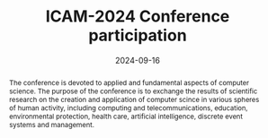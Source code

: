 ---
title: ICAM-2024 Conference participation

event: The XV International Conference Computer-Aided Technologies in Applied Mathematics (ICAM 2024)
event_url: https://icam.tsu.ru/

location: Park Hotel Aya
address:
  street: Lake Aya, village Katun
  city: Altai district
  region: Altai Krai
  postcode: '659635'
  country: Russia

summary: Participated in an international conference with a report on the results of my research.
abstract: The conference is devoted to applied and fundamental aspects of computer science. The purpose of the conference is to exchange the results of scientific research on the creation and application of computer scince in various spheres of human activity, including computing and telecommunications, education, environmental protection, health care, artificial intelligence, discrete event systems and management.

# Talk start and end times.
#   End time can optionally be hidden by prefixing the line with `#`.
date: '2024-09-16'
date_end: '2024-09-20'
all_day: true

# Schedule page publish date (NOT talk date).
publishDate: '2017-01-01T00:00:00Z'

authors:
  - admin

tags: []

# Is this a featured talk? (true/false)
featured: false

image:
  focal_point: Right

#links:
#  - icon: twitter
#    icon_pack: fab
#    name: Follow
#    url: https://twitter.com/georgecushen
#url_code: 'https://github.com'
#url_pdf: ''
#url_slides: 'https://slideshare.net'
#url_video: 'https://youtube.com'

# Markdown Slides (optional).
#   Associate this talk with Markdown slides.
#   Simply enter your slide deck's filename without extension.
#   E.g. `slides = "example-slides"` references `content/slides/example-slides.md`.
#   Otherwise, set `slides = ""`.
slides: ""

# Projects (optional).
#   Associate this post with one or more of your projects.
#   Simply enter your project's folder or file name without extension.
#   E.g. `projects = ["internal-project"]` references `content/project/deep-learning/index.md`.
#   Otherwise, set `projects = []`.
#projects:
#  - example


#{{% callout note %}}
#Click on the **Slides** button above to view the built-in slides feature.
#{{% /callout %}}

#Slides can be added in a few ways:

#- **Create** slides using Hugo Blox Builder's [_Slides_](https://docs.hugoblox.com/reference/content-types/) feature and link using `slides` parameter in the front matter of the talk file
#- **Upload** an existing slide deck to `static/` and link using `url_slides` parameter in the front matter of the talk file
#- **Embed** your slides (e.g. Google Slides) or presentation video on this page using [shortcodes](https://docs.hugoblox.com/reference/markdown/).

#Further event details, including [page elements](https://docs.hugoblox.com/reference/markdown/) such as image galleries, can be added to the body of this page.
---
